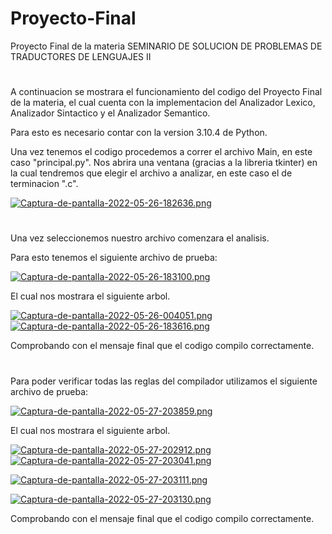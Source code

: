 # Proyecto-Final
Proyecto Final de la materia SEMINARIO DE SOLUCION DE PROBLEMAS DE TRADUCTORES DE LENGUAJES II
#
A continuacion se mostrara el funcionamiento del codigo del Proyecto Final de la materia, el cual cuenta con la implementacion del Analizador Lexico, Analizador Sintactico y el Analizador Semantico.

Para esto es necesario contar con la version 3.10.4 de Python.

Una vez tenemos el codigo procedemos a correr el archivo Main, en este caso "principal.py". Nos abrira una ventana (gracias a la libreria tkinter) en la cual tendremos que elegir el archivo a analizar, en este caso el de terminacion ".c".

[![Captura-de-pantalla-2022-05-26-182636.png](https://i.postimg.cc/7Y2XkRWs/Captura-de-pantalla-2022-05-26-182636.png)](https://postimg.cc/GHbvPXrG)
#
Una vez seleccionemos nuestro archivo comenzara el analisis.

Para esto tenemos el siguiente archivo de prueba:

[![Captura-de-pantalla-2022-05-26-183100.png](https://i.postimg.cc/QdPTdNKc/Captura-de-pantalla-2022-05-26-183100.png)](https://postimg.cc/VJq678RN)

El cual nos mostrara el siguiente arbol.

[![Captura-de-pantalla-2022-05-26-004051.png](https://i.postimg.cc/RFbrjYDC/Captura-de-pantalla-2022-05-26-004051.png)](https://postimg.cc/34pbGthz)
[![Captura-de-pantalla-2022-05-26-183616.png](https://i.postimg.cc/4xnW0dTc/Captura-de-pantalla-2022-05-26-183616.png)](https://postimg.cc/18h0nyXR)

Comprobando con el mensaje final que el codigo compilo correctamente.
#
Para poder verificar todas las reglas del compilador utilizamos el siguiente archivo de prueba:

[![Captura-de-pantalla-2022-05-27-203859.png](https://i.postimg.cc/W3Kbw6j1/Captura-de-pantalla-2022-05-27-203859.png)](https://postimg.cc/62rX9Zyk)

El cual nos mostrara el siguiente arbol.

[![Captura-de-pantalla-2022-05-27-202912.png](https://i.postimg.cc/d1c5kgZs/Captura-de-pantalla-2022-05-27-202912.png)](https://postimg.cc/d7n2gH9p)
[![Captura-de-pantalla-2022-05-27-203041.png](https://i.postimg.cc/kDPJkJ2r/Captura-de-pantalla-2022-05-27-203041.png)](https://postimg.cc/jnvYfr6v)

[![Captura-de-pantalla-2022-05-27-203111.png](https://i.postimg.cc/4dnzWg7b/Captura-de-pantalla-2022-05-27-203111.png)](https://postimg.cc/mzfzrKSt)

[![Captura-de-pantalla-2022-05-27-203130.png](https://i.postimg.cc/d1XGXxGM/Captura-de-pantalla-2022-05-27-203130.png)](https://postimg.cc/xJvkNgsg)

Comprobando con el mensaje final que el codigo compilo correctamente.
